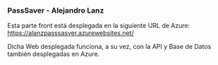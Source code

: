 ### PassSaver - Alejandro Lanz

Esta parte front está desplegada en la siguiente URL de Azure: https://alanzpasssasver.azurewebsites.net/

Dicha Web desplegada funciona, a su vez, con la API y Base de Datos también desplegadas en Azure.
